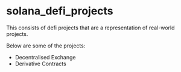 # solana_defi_projects

This consists of defi projects that are a representation of real-world projects.

Below are some of the projects:

- Decentralised Exchange
- Derivative Contracts